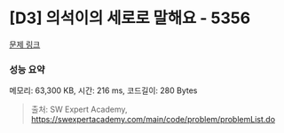 # [D3] 의석이의 세로로 말해요 - 5356 

[문제 링크](https://swexpertacademy.com/main/code/problem/problemDetail.do?contestProbId=AWVWgkP6sQ0DFAUO) 

### 성능 요약

메모리: 63,300 KB, 시간: 216 ms, 코드길이: 280 Bytes



> 출처: SW Expert Academy, https://swexpertacademy.com/main/code/problem/problemList.do